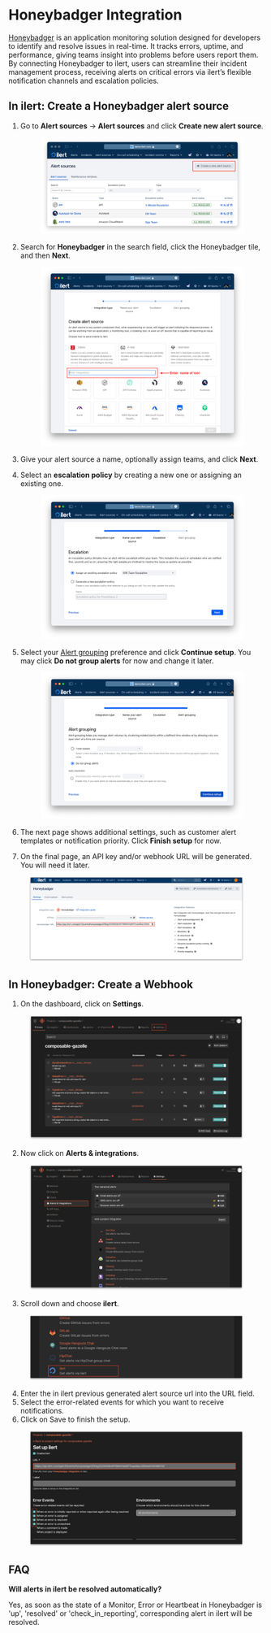 # Honeybadger Integration

[Honeybadger](https://www.honeybadger.io/) is an application monitoring solution designed for developers to identify and resolve issues in real-time. It tracks errors, uptime, and performance, giving teams insight into problems before users report them. By connecting Honeybadger to ilert, users can streamline their incident management process, receiving alerts on critical errors via ilert’s flexible notification channels and escalation policies.

## In ilert: Create a Honeybadger alert source <a href="#create-alarm-source" id="create-alarm-source"></a>

1.  Go to **Alert sources** -> **Alert sources** and click **Create new alert source**.

    <figure><img src="../.gitbook/assets/Screenshot 2023-08-28 at 10.21.10.png" alt=""><figcaption></figcaption></figure>
2.  Search for **Honeybadger** in the search field, click the Honeybadger tile, and then **Next**.&#x20;

    <figure><img src="../.gitbook/assets/Screenshot 2023-08-28 at 10.24.23.png" alt=""><figcaption></figcaption></figure>
3. Give your alert source a name, optionally assign teams, and click **Next**.
4.  Select an **escalation policy** by creating a new one or assigning an existing one.

    <figure><img src="../.gitbook/assets/Screenshot 2023-08-28 at 11.37.47.png" alt=""><figcaption></figcaption></figure>
5.  Select your [Alert grouping](../alerting/alert-sources.md#alert-grouping) preference and click **Continue setup**. You may click **Do not group alerts** for now and change it later.&#x20;

    <figure><img src="../.gitbook/assets/Screenshot 2023-08-28 at 11.38.24.png" alt=""><figcaption></figcaption></figure>
6. The next page shows additional settings, such as customer alert templates or notification priority. Click **Finish setup** for now.
7. On the final page, an API key and/or webhook URL will be generated. You will need it later.

<figure><img src="../.gitbook/assets/il-1-2 (1).png" alt="" width="563"><figcaption></figcaption></figure>

## In Honeybadger: Create a Webhook

1. On the dashboard, click on **Settings**.

<figure><img src="../.gitbook/assets/1 (1) (1) (1) (1) (1).png" alt=""><figcaption></figcaption></figure>

2. Now click on **Alerts & integrations**.

<figure><img src="../.gitbook/assets/2 (1) (1) (1) (1) (1).png" alt=""><figcaption></figcaption></figure>

3. Scroll down and choose **ilert**.

<figure><img src="../.gitbook/assets/5 (11).png" alt=""><figcaption></figcaption></figure>

4. Enter the in ilert previous generated alert source url into the URL field.
5. Select the error-related events for which you want to receive notifications.
6. Click on Save to finish the setup.

<figure><img src="../.gitbook/assets/6 (12).png" alt=""><figcaption></figcaption></figure>

## FAQ <a href="#faq" id="faq"></a>

**Will alerts in ilert be resolved automatically?**

Yes, as soon as the state of a Monitor, Error or Heartbeat in Honeybadger is 'up', 'resolved' or 'check\_in\_reporting', corresponding  alert in ilert will be resolved.
